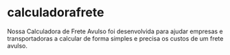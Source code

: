 # calculadorafrete
Nossa Calculadora de Frete Avulso foi desenvolvida para ajudar empresas e transportadoras a calcular de forma simples e precisa os custos de um frete avulso. 
